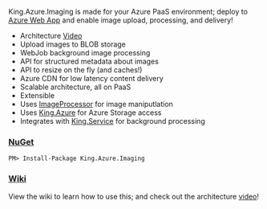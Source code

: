King.Azure.Imaging is made for your Azure PaaS environment; deploy to [Azure Web App](http://azure.microsoft.com/en-us/services/app-service/web/) and enable image upload, processing, and delivery!
+ Architecture [Video](https://channel9.msdn.com/Series/onacloud/Cloud-Image-Processing)
+ Upload images to BLOB storage
+ WebJob background image processing
+ API for structured metadata about images
+ API to resize on the fly (and caches!)
+ Azure CDN for low latency content delivery
+ Scalable architecture, all on PaaS
+ Extensible
+ Uses [ImageProcessor](https://github.com/JimBobSquarePants/ImageProcessor) for image maniputlation
+ Uses [King.Azure](https://github.com/jefking/King.Azure) for Azure Storage access
+ Integrates with [King.Service](https://github.com/jefking/King.Service) for background processing

### [NuGet](https://www.nuget.org/packages/King.Azure.Imaging)
```
PM> Install-Package King.Azure.Imaging
```

### [Wiki](https://github.com/jefking/King.Azure.Imaging/wiki)
View the wiki to learn how to use this; and check out the architecture [video](https://channel9.msdn.com/Series/onacloud/Cloud-Image-Processing)!
